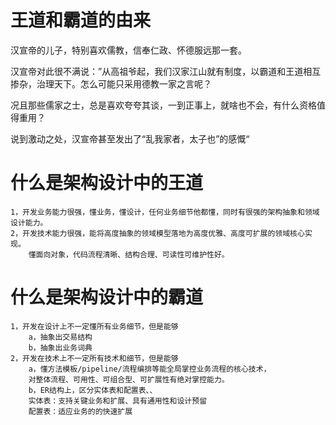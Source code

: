# 王道和霸道的由来

汉宣帝的儿子，特别喜欢儒教，信奉仁政、怀德服远那一套。

汉宣帝对此很不满说：”从高祖爷起，我们汉家江山就有制度，以霸道和王道相互掺杂，治理天下。怎么可能只采用德教一家之言呢？

况且那些儒家之士，总是喜欢夸夸其谈，一到正事上，就啥也不会，有什么资格值得重用？

说到激动之处，汉宣帝甚至发出了“乱我家者，太子也”的感慨“

# 什么是架构设计中的王道
    
    1，开发业务能力很强，懂业务，懂设计，任何业务细节他都懂，同时有很强的架构抽象和领域设计能力。
    2，开发技术能力很强，能将高度抽象的领域模型落地为高度优雅、高度可扩展的领域核心实现。
        懂面向对象，代码流程清晰、结构合理、可读性可维护性好。

# 什么是架构设计中的霸道

    1，开发在设计上不一定懂所有业务细节，但是能够
        a，抽象出交易结构
        b，抽象出业务词典 
    2，开发在技术上不一定所有技术和细节，但是能够
        a，懂方法模板/pipeline/流程编排等能全局掌控业务流程的核心技术，
        对整体流程、可用性、可组合型、可扩展性有绝对掌控能力。
        b，ER结构上，区分实体表和配置表、、
        实体表：支持关键业务和扩展、具有通用性和设计预留
        配置表：适应业务的的快速扩展

